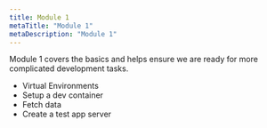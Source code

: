 ```yaml
---
title: Module 1
metaTitle: "Module 1"
metaDescription: "Module 1"
---
```


Module 1 covers the basics and helps ensure we are ready for
more complicated development tasks.

* Virtual Environments
* Setup a dev container
* Fetch data
* Create a test app server

